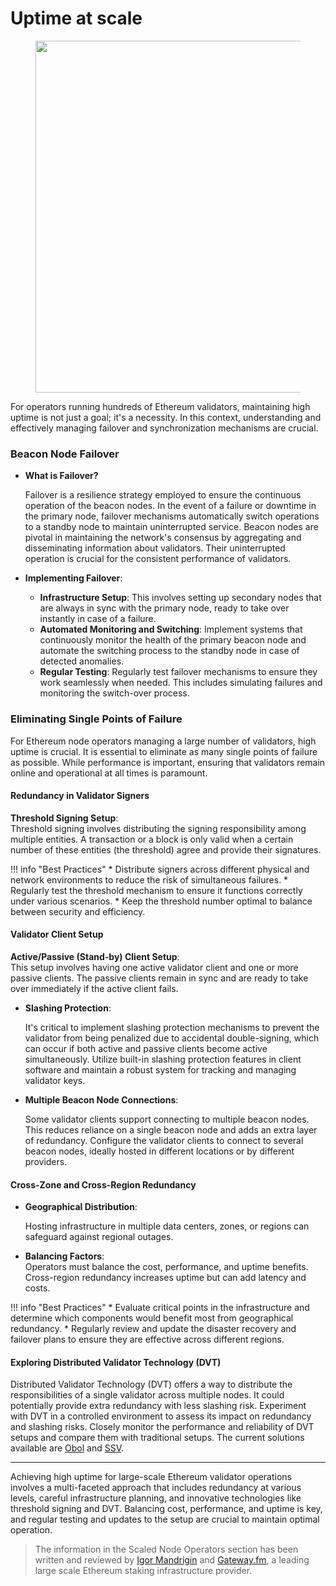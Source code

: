# Uptime at scale

<figure><img src="/assets/img/gitbook/image (112).png" alt="" width="563"><figcaption></figcaption></figure>

For operators running hundreds of Ethereum validators, maintaining high uptime is not just a goal; it's a necessity. In this context, understanding and effectively managing failover and synchronization mechanisms are crucial.

### **Beacon Node Failover**

*   **What is Failover?**

    Failover is a resilience strategy employed to ensure the continuous operation of the beacon nodes. In the event of a failure or downtime in the primary node, failover mechanisms automatically switch operations to a standby node to maintain uninterrupted service. Beacon nodes are pivotal in maintaining the network's consensus by aggregating and disseminating information about validators. Their uninterrupted operation is crucial for the consistent performance of validators.
* **Implementing Failover**:
  * **Infrastructure Setup**: This involves setting up secondary nodes that are always in sync with the primary node, ready to take over instantly in case of a failure.
  * **Automated Monitoring and Switching**: Implement systems that continuously monitor the health of the primary beacon node and automate the switching process to the standby node in case of detected anomalies.
  * **Regular Testing**: Regularly test failover mechanisms to ensure they work seamlessly when needed. This includes simulating failures and monitoring the switch-over process.

### Eliminating Single Points of Failure

For Ethereum node operators managing a large number of validators, high uptime is crucial. It is essential to eliminate as many single points of failure as possible. While performance is important, ensuring that validators remain online and operational at all times is paramount.

#### **Redundancy in Validator Signers**

**Threshold Signing Setup**:\
Threshold signing involves distributing the signing responsibility among multiple entities. A transaction or a block is only valid when a certain number of these entities (the threshold) agree and provide their signatures.

!!! info "Best Practices"
    * Distribute signers across different physical and network environments to reduce the risk of simultaneous failures.
    * Regularly test the threshold mechanism to ensure it functions correctly under various scenarios.
    * Keep the threshold number optimal to balance between security and efficiency.


#### **Validator Client Setup**

**Active/Passive (Stand-by) Client Setup**:\
This setup involves having one active validator client and one or more passive clients. The passive clients remain in sync and are ready to take over immediately if the active client fails.

*   **Slashing Protection**:

    It's critical to implement slashing protection mechanisms to prevent the validator from being penalized due to accidental double-signing, which can occur if both active and passive clients become active simultaneously. Utilize built-in slashing protection features in client software and maintain a robust system for tracking and managing validator keys.
*   **Multiple Beacon Node Connections**:

    Some validator clients support connecting to multiple beacon nodes. This reduces reliance on a single beacon node and adds an extra layer of redundancy. Configure the validator clients to connect to several beacon nodes, ideally hosted in different locations or by different providers.

#### **Cross-Zone and Cross-Region Redundancy**

*   **Geographical Distribution**:

    Hosting infrastructure in multiple data centers, zones, or regions can safeguard against regional outages.
* **Balancing Factors**:\
  Operators must balance the cost, performance, and uptime benefits. Cross-region redundancy increases uptime but can add latency and costs.

!!! info "Best Practices"
    * Evaluate critical points in the infrastructure and determine which components would benefit most from geographical redundancy.
    * Regularly review and update the disaster recovery and failover plans to ensure they are effective across different regions.


#### **Exploring Distributed Validator Technology (DVT)**

Distributed Validator Technology (DVT) offers a way to distribute the responsibilities of a single validator across multiple nodes. It could potentially provide extra redundancy with less slashing risk. Experiment with DVT in a controlled environment to assess its impact on redundancy and slashing risks. Closely monitor the performance and reliability of DVT setups and compare them with traditional setups. The current solutions available are [Obol](https://obol.tech) and [SSV](https://ssv.network).

***

Achieving high uptime for large-scale Ethereum validator operations involves a multi-faceted approach that includes redundancy at various levels, careful infrastructure planning, and innovative technologies like threshold signing and DVT. Balancing cost, performance, and uptime is key, and regular testing and updates to the setup are crucial to maintain optimal operation.

> <img src="/assets/img/gitbook/image (108).png" alt="" data-size="line">The information in the Scaled Node Operators section has been written and reviewed by [Igor Mandrigin](https://x.com/mandrigin) and [Gateway.fm](https://gateway.fm), a leading large scale Ethereum staking infrastructure provider.
